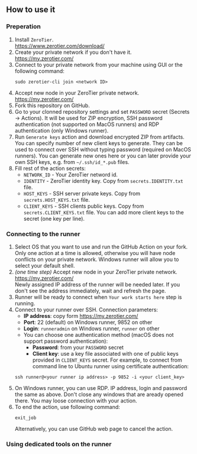 
## How to use it

### Preperation

1. Install `ZeroTier`. \
   https://www.zerotier.com/download/
1. Create your private network if you don't have it. \
   https://my.zerotier.com/
1. Connect to your private network from your machine using GUI or the following command:
   ```
   sudo zerotier-cli join <network ID>
   ```
1. Accept new node in your ZeroTier private network. \
   https://my.zerotier.com/
1. Fork this repository on GitHub.
1. Go to your clonned repository settings and set `PASSWORD` secret (Secrets -> Actions).
   It will be used for ZIP encryption, SSH password authentication (not supported on MacOS runners) and RDP authentication (only Windows runner).
1. Run `Generate keys` action and download encrypted ZIP from artifacts.
   You can specify number of new client keys to generate.
   They can be used to connect over SSH without typing password (required on MacOS runners).
   You can generate new ones here or you can later provide your own SSH keys, e.g. from `~/.ssh/id_*.pub` files.
1. Fill rest of the action secrets:
   * `NETWORK_ID` - Your ZeroTier netword id.
   * `IDENTITY` - ZeroTier identity key. Copy from `secrets.IDENTITY.txt` file.
   * `HOST_KEYS` - SSH server private keys. Copy from `secrets.HOST_KEYS.txt` file.
   * `CLIENT_KEYS` - SSH clients public keys. Copy from `secrets.CLIENT_KEYS.txt` file.
      You can add more client keys to the secret (one key per line).

### Connecting to the runner

1. Select OS that you want to use and run the GitHub Action on your fork.
   Only one action at a time is allowed, otherwise you will have node conflicts on your private network.
   Windows runner will allow you to select your default shell.
1. *(one time step)* Accept new node in your ZeroTier private network. \
   https://my.zerotier.com/ \
   Newly assigned IP address of the runner will be needed later. If you don't see the address immediately, wait and refresh the page.
1. Runner will be ready to connect when `Your work starts here` step is running.
1. Connect to your runner over SSH. Connection parameters:
   * **IP address**: copy form https://my.zerotier.com/
   * **Port**: 22 (default) on Windows runner, 9852 on other
   * **Login**: `runneradmin` on Windows runner, `runner` on other
   * You can choose one authentication method (macOS does not support password authentication):
     * **Password**: from your `PASSWORD` secret
     * **Client key**: use a key file associated with one of public keys provided in `CLIENT_KEYS` secret.
   For example, to connect from command line to Ubuntu runner using certificate authentication:
   ```
   ssh runner@<your runner ip address> -p 9852 -i <your client_key>
   ```
1. On Windows runner, you can use RDP. IP address, login and password the same as above.
   Don't close any windows that are aready opened there. You may loose connection with your action.
1. To end the action, use following command:
   ```
   exit_job
   ```
   Alternatively, you can use GitHub web page to cancel the action.


### Using dedicated tools on the runner

